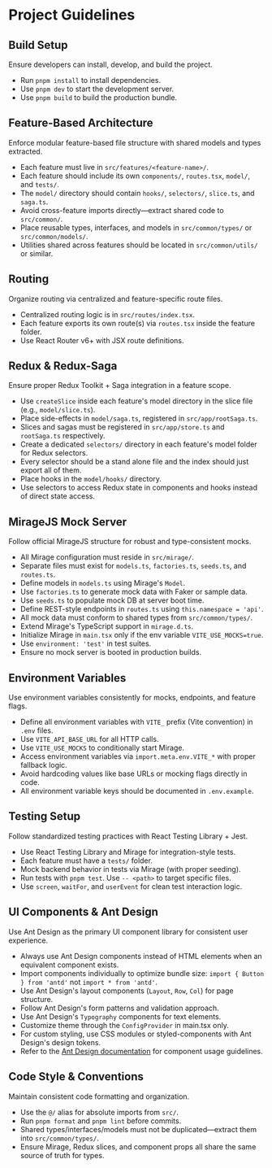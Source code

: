 # Project Guidelines

## Build Setup
Ensure developers can install, develop, and build the project.

- Run `pnpm install` to install dependencies.
- Use `pnpm dev` to start the development server.
- Use `pnpm build` to build the production bundle.

## Feature-Based Architecture
Enforce modular feature-based file structure with shared models and types extracted.

- Each feature must live in `src/features/<feature-name>/`.
- Each feature should include its own `components/`, `routes.tsx`, `model/`, and `tests/`.
- The `model/` directory should contain `hooks/`, `selectors/`, `slice.ts`, and `saga.ts`.
- Avoid cross-feature imports directly—extract shared code to `src/common/`.
- Place reusable types, interfaces, and models in `src/common/types/` or `src/common/models/`.
- Utilities shared across features should be located in `src/common/utils/` or similar.

## Routing
Organize routing via centralized and feature-specific route files.

- Centralized routing logic is in `src/routes/index.tsx`.
- Each feature exports its own route(s) via `routes.tsx` inside the feature folder.
- Use React Router v6+ with JSX route definitions.

## Redux & Redux-Saga
Ensure proper Redux Toolkit + Saga integration in a feature scope.

- Use `createSlice` inside each feature's model directory in the slice file (e.g., `model/slice.ts`).
- Place side-effects in `model/saga.ts`, registered in `src/app/rootSaga.ts`.
- Slices and sagas must be registered in `src/app/store.ts` and `rootSaga.ts` respectively.
- Create a dedicated `selectors/` directory in each feature's model folder for Redux selectors.
- Every selector should be a stand alone file and the index should just export all of them.
- Place hooks in the `model/hooks/` directory.
- Use selectors to access Redux state in components and hooks instead of direct state access.

## MirageJS Mock Server
Follow official MirageJS structure for robust and type-consistent mocks.

- All Mirage configuration must reside in `src/mirage/`.
- Separate files must exist for `models.ts`, `factories.ts`, `seeds.ts`, and `routes.ts`.
- Define models in `models.ts` using Mirage's `Model`.
- Use `factories.ts` to generate mock data with Faker or sample data.
- Use `seeds.ts` to populate mock DB at server boot time.
- Define REST-style endpoints in `routes.ts` using `this.namespace = 'api'`.
- All mock data must conform to shared types from `src/common/types/`.
- Extend Mirage's TypeScript support in `mirage.d.ts`.
- Initialize Mirage in `main.tsx` only if the env variable `VITE_USE_MOCKS=true`.
- Use `environment: 'test'` in test suites.
- Ensure no mock server is booted in production builds.

## Environment Variables
Use environment variables consistently for mocks, endpoints, and feature flags.

- Define all environment variables with `VITE_` prefix (Vite convention) in `.env` files.
- Use `VITE_API_BASE_URL` for all HTTP calls.
- Use `VITE_USE_MOCKS` to conditionally start Mirage.
- Access environment variables via `import.meta.env.VITE_*` with proper fallback logic.
- Avoid hardcoding values like base URLs or mocking flags directly in code.
- All environment variable keys should be documented in `.env.example`.

## Testing Setup
Follow standardized testing practices with React Testing Library + Jest.

- Use React Testing Library and Mirage for integration-style tests.
- Each feature must have a `tests/` folder.
- Mock backend behavior in tests via Mirage (with proper seeding).
- Run tests with `pnpm test`. Use `-- <path>` to target specific files.
- Use `screen`, `waitFor`, and `userEvent` for clean test interaction logic.

## UI Components & Ant Design
Use Ant Design as the primary UI component library for consistent user experience.

- Always use Ant Design components instead of HTML elements when an equivalent component exists.
- Import components individually to optimize bundle size: `import { Button } from 'antd'` not `import * from 'antd'`.
- Use Ant Design's layout components (`Layout`, `Row`, `Col`) for page structure.
- Follow Ant Design's form patterns and validation approach.
- Use Ant Design's `Typography` components for text elements.
- Customize theme through the `ConfigProvider` in main.tsx only.
- For custom styling, use CSS modules or styled-components with Ant Design's design tokens.
- Refer to the [Ant Design documentation](https://ant.design/components/overview/) for component usage guidelines.

## Code Style & Conventions
Maintain consistent code formatting and organization.

- Use the `@/` alias for absolute imports from `src/`.
- Run `pnpm format` and `pnpm lint` before commits.
- Shared types/interfaces/models must not be duplicated—extract them into `src/common/types/`.
- Ensure Mirage, Redux slices, and component props all share the same source of truth for types.
